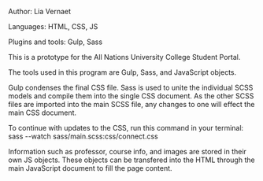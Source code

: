 Author: Lia Vernaet

Languages: HTML, CSS, JS

Plugins and tools: Gulp, Sass

This is a prototype for the All Nations University College Student Portal. 

The tools used in this program are Gulp, Sass, and JavaScript objects.

Gulp condenses the final CSS file. Sass is used to unite the individual SCSS models and compile them into the single CSS document. As the other SCSS files are imported into the main SCSS file, any changes to one will effect the main CSS document.

To continue with updates to the CSS, run this command in your terminal: sass --watch sass/main.scss:css/connect.css

Information such as professor, course info, and images are stored in their own JS objects. These objects can be transfered into the HTML through the main JavaScript document to fill the page content.
